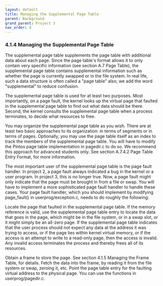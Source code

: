 ```yaml
---
layout: default
title: Managing the Supplemental Page Table
parent: Background
grand_parent: Project 3
nav_order: 4
---
```


### 4.1.4 Managing the Supplemental Page Table

The supplemental page table supplements the page table with additional data about each page. Since the page table's format allows it to only contain very specific information (see section A.7 Page Table), the supplemental page table contains supplemental information such as whether the page is currently swapped or in the file system. In real life, such a data structure is often called a "page table" also; we add the word "supplemental" to reduce confusion.

The supplemental page table is used for at least two purposes. Most importantly, on a page fault, the kernel looks up the virtual page that faulted in the supplemental page table to find out what data should be there. Second, the kernel consults the supplemental page table when a process terminates, to decide what resources to free.

You may organize the supplemental page table as you wish. There are at least two basic approaches to its organization: in terms of segments or in terms of pages. Optionally, you may use the page table itself as an index to track the members of the supplemental page table. You will have to modify the Pintos page table implementation in pagedir.c to do so. We recommend this approach for advanced students only. See section A.7.4.2 Page Table Entry Format, for more information.

The most important user of the supplemental page table is the page fault handler. In project 2, a page fault always indicated a bug in the kernel or a user program. In project 3, this is no longer true. Now, a page fault might only indicate that the page must be brought in from a file or swap. You will have to implement a more sophisticated page fault handler to handle these cases. Your page fault handler, which you should implement by modifying page_fault() in userprog/exception.c, needs to do roughly the following:

Locate the page that faulted in the supplemental page table. If the memory reference is valid, use the supplemental page table entry to locate the data that goes in the page, which might be in the file system, or in a swap slot, or it might simply be an all-zero page.
If the supplemental page table indicates that the user process should not expect any data at the address it was trying to access, or if the page lies within kernel virtual memory, or if the access is an attempt to write to a read-only page, then the access is invalid. Any invalid access terminates the process and thereby frees all of its resources.

Obtain a frame to store the page. See section 4.1.5 Managing the Frame Table, for details.
Fetch the data into the frame, by reading it from the file system or swap, zeroing it, etc.
Point the page table entry for the faulting virtual address to the physical page. You can use the functions in userprog/pagedir.c.

